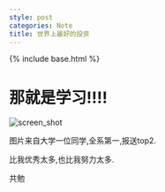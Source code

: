 ```yaml
---
style: post
categories: Note
title: 世界上最好的投资
---
```

{% include base.html %}

那就是学习!!!!
===

![screen_shot][pic]

图片来自大学一位同学,全系第一,报送top2.

比我优秀太多,也比我努力太多.

共勉

[pic]: {{base}}/assets/best_investment.png
